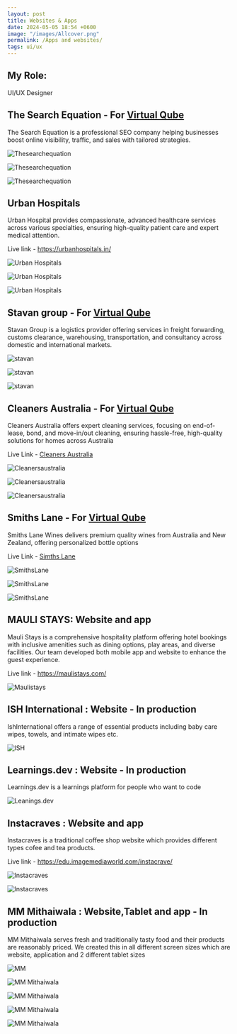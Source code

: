 ```yaml
---
layout: post
title: Websites & Apps
date: 2024-05-05 18:54 +0600
image: "/images/Allcover.png"
permalink: /Apps and websites/
tags: ui/ux
---
```


## My Role:

UI/UX Designer

## The Search Equation - For [Virtual Qube](https://www.vqubetech.com/)
The Search Equation is a professional SEO company helping businesses boost online visibility, traffic, and sales with tailored strategies.

![Thesearchequation](../images/seo.png)

![Thesearchequation](../images/TabTSE.png)

![Thesearchequation](../images/tse2.jpg)

## Urban Hospitals
Urban Hospital provides compassionate, advanced healthcare services across various specialties, ensuring high-quality patient care and expert medical attention.

Live link - https://urbanhospitals.in/

![Urban Hospitals](../images/UH1.jpg)

![Urban Hospitals](../images/UH2.jpg)

![Urban Hospitals](../images/TabUH.png)

## Stavan group - For [Virtual Qube](https://www.vqubetech.com/)
Stavan Group is a logistics provider offering services in freight forwarding, customs clearance, warehousing, transportation, and consultancy across domestic and international markets.

![stavan](../images/stavan.png)

![stavan](../images/TabS.png)

![stavan](../images/Stavan2.jpg)

## Cleaners Australia - For [Virtual Qube](https://www.vqubetech.com/)
Cleaners Australia offers expert cleaning services, focusing on end-of-lease, bond, and move-in/out cleaning, ensuring hassle-free, high-quality solutions for homes across Australia

Live Link - [Cleaners Australia](https://cleanersaustralia.com.au/)

![Cleanersaustralia](../images/cleaner.png)

![Cleanersaustralia](../images/TabCA.png)

![Cleanersaustralia](../images/CA2.jpg)

## Smiths Lane - For [Virtual Qube](https://www.vqubetech.com/)
Smiths Lane Wines delivers premium quality wines from Australia and New Zealand, offering personalized bottle options

Live Link - [Simths Lane](https://smithslanewines.com.au/)

![SmithsLane](../images/TabSL.png)

![SmithsLane](../images/smiths.png)

![SmithsLane](../images/SL2.jpg)

## MAULI STAYS: Website and app
Mauli Stays is a comprehensive hospitality platform offering hotel bookings with inclusive amenities such as dining options, play areas, and diverse facilities. Our team developed both mobile app and website to enhance the guest experience.

Live link - https://maulistays.com/

![Maulistays](../images/Maulistays.png)


## ISH International : Website - In production
IshInternational offers a range of essential products including baby care wipes, towels, and intimate wipes etc.

![ISH](../images/ISH.png)

## Learnings.dev : Website - In production
Learnings.dev is a learnings platform for people who want to code

![Leanings.dev](../images/Learnings.png)

## Instacraves : Website and app
Instacraves is a traditional coffee shop website which provides different types cofee and tea products.

Live link - https://edu.imagemediaworld.com/instacrave/

![Instacraves](../images/Insta.png)

![Instacraves](../images/Instacraves.png)


## MM Mithaiwala : Website,Tablet and app - In production
MM Mithaiwala serves fresh and traditionally tasty food and their products are reasonably priced. We created this in all different screen sizes which are website, application and 2 different tablet sizes

![MM](../images/MMM.png)

![MM Mithaiwala](../images/Brandg.png)

![MM Mithaiwala](../images/Prototyping.png)

![MM Mithaiwala](../images/MMobile.png)

![MM Mithaiwala](../images/MMTAB.png)